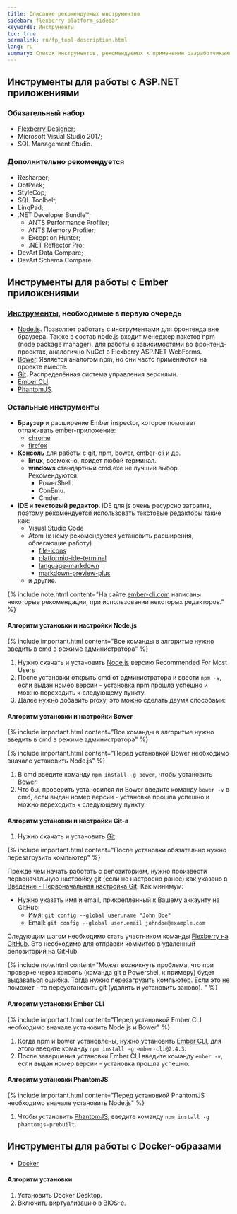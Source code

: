 ```yaml
---
title: Описание рекомендуемых инструментов
sidebar: flexberry-platform_sidebar
keywords: Инструменты
toc: true
permalink: ru/fp_tool-description.html
lang: ru
summary: Список инструментов, рекомендуемых к применению разработчиками.
---
```


## Инструменты для работы с ASP.NET приложениями

### Обязательный набор
* [Flexberry Designer](https://flexberry.net/ru/);
* Microsoft Visual Studio 2017;
* SQL Management Studio.

### Дополнительно рекомендуется
* Resharper;
* DotPeek;
* StyleCop;
* SQL Toolbelt;
* LinqPad;
* .NET Developer Bundle™;
  * ANTS Performance Profiler;
  * ANTS Memory Profiler;
  * Exception Hunter;
  * .NET Reflector Pro;
* DevArt Data Compare;
* DevArt Schema Compare.

## Инструменты для работы с Ember приложениями

### [Инструменты](https://github.com/Flexberry/ember-flexberry#prerequisites), необходимые в первую очередь

* [Node.js](http://nodejs.org). Позволяет работать с инструментами для фронтенда вне браузера. Также в состав node.js входит менеджер пакетов npm (node package manager), для работы с зависимостями во фронтенд-проектах, аналогично NuGet в Flexberry ASP.NET WebForms.
* [Bower](http://bower.io). Является аналогом npm, но они часто применяются на проекте вместе.
* [Git](http://git-scm.com). Распределённая система управления версиями.
* [Ember CLI](http://www.ember-cli.com).
* [PhantomJS](http://phantomjs.org/).

### Остальные инструменты

* **Браузер** и расширение Ember inspector, которое помогает отлаживать ember-приложение:
    * [chrome](https://chrome.google.com/webstore/detail/ember-inspector/bmdblncegkenkacieihfhpjfppoconhi)
    * [firefox](https://addons.mozilla.org/en-US/firefox/addon/ember-inspector)
* **Консоль** для работы с git, npm, bower, ember-cli и др.
    * **linux**, возможно, пойдет любой терминал.
    * **windows** стандартный cmd.exe не лучший выбор.
        Рекомендуются:
        * PowerShell.
        * ConEmu.
        * Cmder.
* **IDE и текстовый редактор**. IDE для js очень ресурсно затратна, поэтому рекомендуется использовать текстовые редакторы такие как:
    * Visual Studio Code
    * Atom (к нему рекомендуется установить расширения, облегающие работу)
        * [file-icons](https://atom.io/packages/file-icons)
        * [platformio-ide-terminal](https://atom.io/packages/platformio-ide-terminal)
        * [language-markdown](https://atom.io/packages/language-markdown)
        * [markdown-preview-plus](https://atom.io/packages/markdown-preview-plus)
    * и другие.

{% include note.html content="На сайте [ember-cli.com](http://www.ember-cli.com/user-guide/#editors) написаны некоторые рекомендации, при использовании некоторых редакторов." %}

#### Алгоритм установки и настройки Node.js

{% include important.html content="Все команды в алгоритме нужно введить в cmd в режиме администратора" %}

1. Нужно скачать и установить [Node.js](https://nodejs.org/en/) версию Recommended For Most Users
2. После установки открыть cmd от администратора и ввести `npm -v`, если выдан номер версии - установка npm прошла успешно и можно переходить к следующему пункту.
3. Далее нужно добавить proxy, это можно сделать двумя способами:

#### Алгоритм установки и настройки Bower

{% include important.html content="Все команды в алгоритме нужно введить в cmd в режиме администратора" %}

{% include important.html content="Перед установкой Bower необходимо вначале установить Node.js" %}

1. В cmd введите команду `npm install -g bower`, чтобы установить [Bower](https://bower.io/).
2. Что бы, проверить установился ли Bower введите команду `bower -v` в cmd, если выдан номер версии - установка прошла успешно и можно переходить к следующему пункту.

#### Алгоритм установки и настройки Git-a

1. Нужно скачать и установить [Git](https://git-scm.com/).

{% include important.html content="После установки обязательно нужно перезагрузить компьютер" %}

Прежде чем начать работать с репозиторием, нужно произвести первоначальную настройку git (если не настроено ранее) как указано в [Введение - Первоначальная настройка Git](https://git-scm.com/book/ru/v1/%D0%92%D0%B2%D0%B5%D0%B4%D0%B5%D0%BD%D0%B8%D0%B5-%D0%9F%D0%B5%D1%80%D0%B2%D0%BE%D0%BD%D0%B0%D1%87%D0%B0%D0%BB%D1%8C%D0%BD%D0%B0%D1%8F-%D0%BD%D0%B0%D1%81%D1%82%D1%80%D0%BE%D0%B9%D0%BA%D0%B0-Git).
Как минимум:

* Нужно указать имя и email, прикрепленный к Вашему аккаунту на GitHub:
    * Имя: `git config --global user.name "John Doe"`
    * Email: `git config --global user.email johndoe@example.com`

Следующим шагом необходимо стать участником команды [Flexberry на GitHub](https://github.com/Flexberry).
Это необходимо для отправки коммитов в удаленный репозиторий на GitHub.

{% include note.html content="Может возникнуть проблема, что при проверке через консоль (команда git в Powershel, к примеру) будет выдаваться ошибка. Тогда нужно перезагрузить компьютер. Если это не поможет - то переустановить git (удалить и установить заново). " %}

#### Алгоритм установки Ember CLI

{% include important.html content="Перед установкой Ember CLI необходимо вначале установить Node.js и Bower" %}

1. Когда npm и bower установлены, нужно установить [Ember CLI](https://ember-cli.com/), для этого введите команду `npm install -g ember-cli@2.4.3`.
2. После завершения установки Ember CLI введите команду `ember -v`, если выдан номер версии - установка прошла успешно.

#### Алгоритм установки PhantomJS

{% include important.html content="Перед установкой PhantomJS необходимо вначале установить Node.js" %}

1. Чтобы установить [PhantomJS](http://phantomjs.org/), введите команду `npm install -g phantomjs-prebuilt`.

## Инструменты для работы с Docker-образами

* [Docker](https://www.docker.com/get-started)

#### Алгоритм установки

1. Установить Docker Desktop.
2. Включить виртуализацию в BIOS-е.

